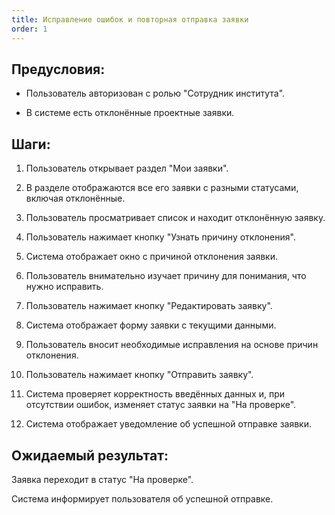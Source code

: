 ```yaml
---
title: Исправление ошибок и повторная отправка заявки
order: 1
---
```


## Предусловия:

-  Пользователь авторизован с ролью "Сотрудник института".

-  В системе есть отклонённые проектные заявки.

## Шаги:

1. Пользователь открывает раздел "Мои заявки".

2. В разделе отображаются все его заявки с разными статусами, включая отклонённые.

3. Пользователь просматривает список и находит отклонённую заявку.

4. Пользователь нажимает кнопку "Узнать причину отклонения".

5. Система отображает окно с причиной отклонения заявки.

6. Пользователь внимательно изучает причину для понимания, что нужно исправить.

7. Пользователь нажимает кнопку "Редактировать заявку".

8. Система отображает форму заявки с текущими данными.

9. Пользователь вносит необходимые исправления на основе причин отклонения.

10. Пользователь нажимает кнопку "Отправить заявку".

11. Система проверяет корректность введённых данных и, при отсутствии ошибок, изменяет статус заявки на "На проверке".

12. Система отображает уведомление об успешной отправке заявки.

## Ожидаемый результат:

Заявка переходит  в статус "На проверке".

Система информирует пользователя об успешной отправке.